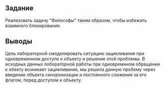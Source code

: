 ## Задание
Реализовать задачу "Философы" таким образом, чтобы избежать взаимного блокирования.

## Выводы
Цель лабораторной смоделировать ситуацию зацикливания при одновременном доступе к объекту и решение этой проблемы.
В исходных данных лобораторной работы при одновремнном обращении к обекту возникает зацикливание, мы решила данную пробему через введение объекта синхронизации и постоянного слижения за его флагом, перед доступом к объекту.
